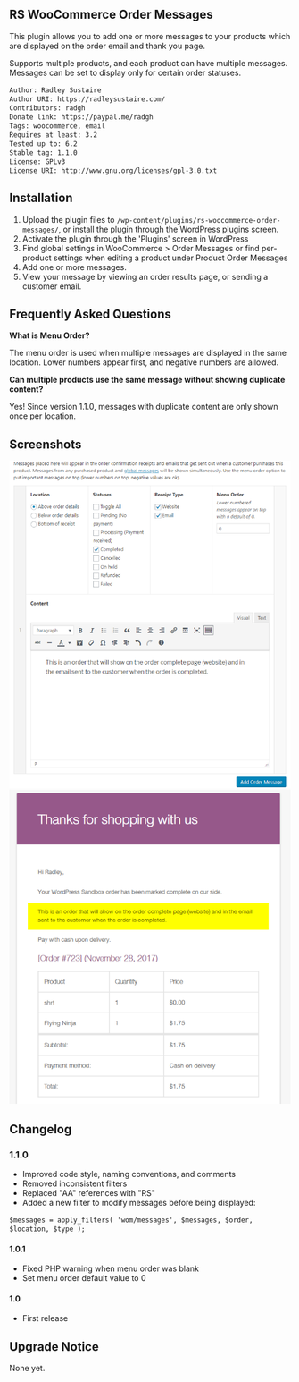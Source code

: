 RS WooCommerce Order Messages
---

This plugin allows you to add one or more messages to your products which are displayed on the order email and thank you page.

Supports multiple products, and each product can have multiple messages. Messages can be set to display only for certain order statuses.

    Author: Radley Sustaire
    Author URI: https://radleysustaire.com/
    Contributors: radgh
    Donate link: https://paypal.me/radgh
    Tags: woocommerce, email
    Requires at least: 3.2
    Tested up to: 6.2
    Stable tag: 1.1.0
    License: GPLv3
    License URI: http://www.gnu.org/licenses/gpl-3.0.txt

## Installation ##

1. Upload the plugin files to `/wp-content/plugins/rs-woocommerce-order-messages/`, or install the plugin through the WordPress plugins screen.
2. Activate the plugin through the 'Plugins' screen in WordPress
3. Find global settings in WooCommerce > Order Messages or find per-product settings when editing a product under Product Order Messages
4. Add one or more messages.
5. View your message by viewing an order results page, or sending a customer email.

## Frequently Asked Questions ##

**What is Menu Order?**

The menu order is used when multiple messages are displayed in the same location. Lower numbers appear first, and negative numbers are allowed.

**Can multiple products use the same message without showing duplicate content?**

Yes! Since version 1.1.0, messages with duplicate content are only shown once per location.

## Screenshots ##

![The settings page showing an option to appear on completed orders.](screenshot-1.png)
![The message from the settings page showing in an email.](screenshot-2.png)


## Changelog ##

### 1.1.0
* Improved code style, naming conventions, and comments
* Removed inconsistent filters
* Replaced "AA" references with "RS"
* Added a new filter to modify messages before being displayed:
```
$messages = apply_filters( 'wom/messages', $messages, $order, $location, $type );
```

#### 1.0.1
* Fixed PHP warning when menu order was blank
* Set menu order default value to 0

#### 1.0
* First release

## Upgrade Notice ##

None yet.